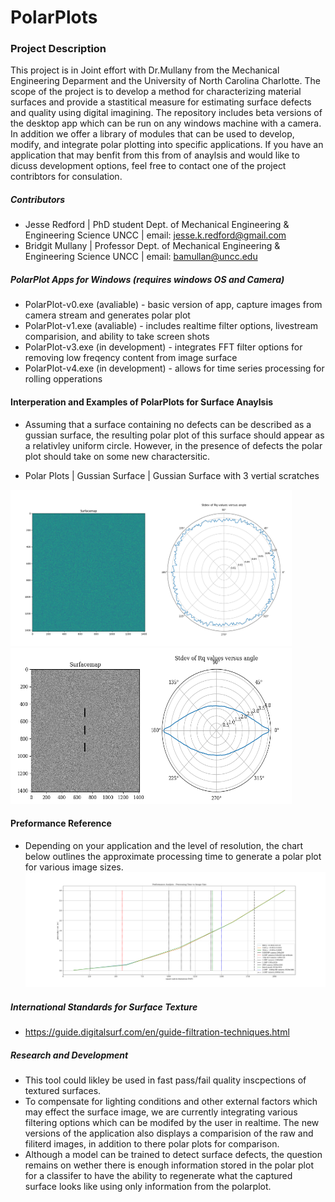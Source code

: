 # PolarPlots

### Project Description
This project is in Joint effort with Dr.Mullany from the Mechanical Engineering Deparment and the University of North Carolina Charlotte.
The scope of the project is to develop a method for characterizing material surfaces and provide a stastitical measure for estimating surface defects and quality using digital imagining. The repository includes beta versions of the desktop app which can be run on any windows machine with a camera. In addition we offer a library of modules that can be used to develop, modify, and integrate polar plotting into specific applications. If you have an application that may benfit from this from of anaylsis and would like to dicuss development options, feel free to contact one of the project contribtors for consulation.

##### Contributors
- Jesse Redford | PhD student Dept. of Mechanical Engineering & Engineering Science UNCC | email: jesse.k.redford@gmail.com 
- Bridgit Mullany | Professor Dept. of Mechanical Engineering & Engineering Science UNCC  | email: bamullan@uncc.edu 

##### PolarPlot Apps for Windows (requires windows OS and Camera)
- PolarPlot-v0.exe (avaliable) - basic version of app, capture images from camera stream and generates polar plot
- PolarPlot-v1.exe (avaliable) - includes realtime filter options, livestream comparision, and ability to take screen shots
- PolarPlot-v3.exe (in development) - integrates FFT filter options for removing low freqency content from image surface 
- PolarPlot-v4.exe (in development) - allows for time series processing for rolling opperations

#### Interperation and Examples of PolarPlots for Surface Anaylsis 
- Assuming that a surface containing no defects can be described as a gussian surface, the resulting polar plot of this surface should appear as a relativley uniform circle.
However, in the presence of defects the polar plot should take on some new charactersitic. 

- Polar Plots | Gussian Surface | Gussian Surface with 3 vertial scratches

<img src="https://github.com/Jesse-Redford/PolarPlots/blob/master/gussian_surface.png" width="450" height="250"> <img src="https://github.com/Jesse-Redford/PolarPlots/blob/master/gussian_surface_with_defects.png" width="450" height="250"> 

<!--  | Real Gussian Surface with 3 vertial scratches, with and without filtering <img src="https://github.com/Jesse-Redford/PolarPlots/blob/master/real_gussian_surface_with_defects.png" width="250" height="250"> 
##### Requirments
- Desktop application - windows OS and Camera 
- API - pip install requirments.txt
-->

#### Preformance Reference 
- Depending on your application and the level of resolution, the chart below outlines the approximate processing time to generate a polar plot for various image sizes.
![PolarPlot](https://github.com/Jesse-Redford/PolarPlots/blob/master/Processing_Analysis_time_vs_image_size.png)

##### International Standards for Surface Texture
- https://guide.digitalsurf.com/en/guide-filtration-techniques.html


##### Research and Development
- This tool could likley be used in fast pass/fail quality inscpections of textured surfaces. 
- To compensate for lighting conditions and other external factors which may effect the surface image, we are currently integrating various filtering options which can be modifed by the user in realtime. The new versions of the application also displays a comparision of the raw and filiterd images, in addition to there polar plots for comparison.
- Although a model can be trained to detect surface defects, the question remains on wether there is enough information stored in the polar plot for a classifer to have the ability to regenerate what the captured surface looks like using only information from the polarplot.



